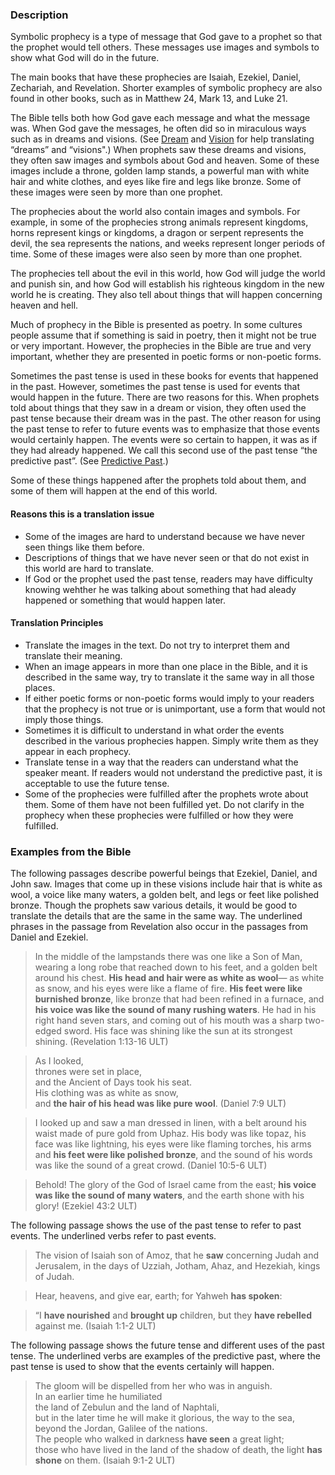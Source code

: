 
### Description

Symbolic prophecy is a type of message that God gave to a prophet so that the prophet would tell others. These messages use images and symbols to show what God will do in the future.

The main books that have these prophecies are Isaiah, Ezekiel, Daniel, Zechariah, and Revelation. Shorter examples of symbolic prophecy are also found in other books, such as in Matthew 24, Mark 13, and Luke 21.

The Bible tells both how God gave each message and what the message was. When God gave the messages, he often did so in miraculous ways such as in dreams and visions. (See [Dream](rc://en/tw/dict/bible/other/dream) and [Vision](rc://en/tw/dict/bible/other/vision) for help translating “dreams” and “visions".) When prophets saw these dreams and visions, they often saw images and symbols about God and heaven. Some of these images include a throne, golden lamp stands, a powerful man with white hair and white clothes, and eyes like fire and legs like bronze. Some of these images were seen by more than one prophet.

The prophecies about the world also contain images and symbols. For example, in some of the prophecies strong animals represent kingdoms, horns represent kings or kingdoms, a dragon or serpent represents the devil, the sea represents the nations, and weeks represent longer periods of time. Some of these images were also seen by more than one prophet.

The prophecies tell about the evil in this world, how God will judge the world and punish sin, and how God will establish his righteous kingdom in the new world he is creating. They also tell about things that will happen concerning heaven and hell.

Much of prophecy in the Bible is presented as poetry. In some cultures people assume that if something is said in poetry, then it might not be true or very important. However, the prophecies in the Bible are true and very important, whether they are presented in poetic forms or non-poetic forms.

Sometimes the past tense is used in these books for events that happened in the past. However, sometimes the past tense is used for events that would happen in the future. There are two reasons for this. When prophets told about things that they saw in a dream or vision, they often used the past tense because their dream was in the past. The other reason for using the past tense to refer to future events was to emphasize that those events would certainly happen. The events were so certain to happen, it was as if they had already happened. We call this second use of the past tense “the predictive past”. (See [Predictive Past](../figs-pastforfuture/01.md).)

Some of these things happened after the prophets told about them, and some of them will happen at the end of this world.

#### Reasons this is a translation issue

* Some of the images are hard to understand because we have never seen things like them before.
* Descriptions of things that we have never seen or that do not exist in this world are hard to translate.
* If God or the prophet used the past tense, readers may have difficulty knowing wehther he was talking about something that had aleady happened or something that would happen later.

#### Translation Principles

* Translate the images in the text. Do not try to interpret them and translate their meaning.
* When an image appears in more than one place in the Bible, and it is described in the same way, try to translate it the same way in all those places.
* If either poetic forms or non-poetic forms would imply to your readers that the prophecy is not true or is unimportant, use a form that would not imply those things.
* Sometimes it is difficult to understand in what order the events described in the various prophecies happen. Simply write them as they appear in each prophecy.
* Translate tense in a way that the readers can understand what the speaker meant. If readers would not understand the predictive past, it is acceptable to use the future tense.
* Some of the prophecies were fulfilled after the prophets wrote about them. Some of them have not been fulfilled yet. Do not clarify in the prophecy when these prophecies were fulfilled or how they were fulfilled.


### Examples from the Bible

The following passages describe powerful beings that Ezekiel, Daniel, and John saw. Images that come up in these visions include hair that is white as wool, a voice like many waters, a golden belt, and legs or feet like polished bronze. Though the prophets saw various details, it would be good to translate the details that are the same in the same way. The underlined phrases in the passage from Revelation also occur in the passages from Daniel and Ezekiel.

> In the middle of the lampstands there was one like a Son of Man, wearing a long robe that reached down to his feet, and a golden belt around his chest.  **His head and hair were as white as wool**— as white as snow, and his eyes were like a flame of fire. **His feet were like burnished bronze**, like bronze that had been refined in a furnace, and **his voice was like the sound of many rushing waters**. He had in his right hand seven stars, and coming out of his mouth was a sharp two-edged sword. His face was shining like the sun at its strongest shining. (Revelation 1:13-16 ULT)  
  
> As I looked,  
> thrones were set in place,  
> and the Ancient of Days took his seat.  
> His clothing was as white as snow,  
> and **the hair of his head was like pure wool**. (Daniel 7:9 ULT)
  
> I looked up and saw a man dressed in linen, with a belt around his waist made of pure gold from Uphaz. His body was like topaz, his face was like lightning, his eyes were like flaming torches, his arms and **his feet were like polished bronze**, and the sound of his words was like the sound of a great crowd. (Daniel 10:5-6 ULT) 
  
> Behold! The glory of the God of Israel came from the east; **his voice was like the sound of many waters**, and the earth shone with his glory! (Ezekiel 43:2 ULT)

The following passage shows the use of the past tense to refer to past events. The underlined verbs refer to past events.

> The vision of Isaiah son of Amoz, that he **saw** concerning Judah and Jerusalem, in the days of Uzziah, Jotham, Ahaz, and Hezekiah, kings of Judah.
  
> Hear, heavens, and give ear, earth; for Yahweh **has spoken**:
  
> “I **have nourished** and **brought up** children, but they **have rebelled** against me. (Isaiah 1:1-2 ULT)

The following passage shows the future tense and different uses of the past tense. The underlined verbs are examples of the predictive past, where the past tense is used to show that the events certainly will happen.

> The gloom will be dispelled from her who was in anguish.  
> In an earlier time he humiliated  
> the land of Zebulun and the land of Naphtali,  
> but in the later time he will make it glorious, the way to the sea, beyond the Jordan, Galilee of the nations.  
> The people who walked in darkness **have seen** a great light;  
> those who have lived in the land of the shadow of death, the light **has shone** on them. (Isaiah 9:1-2 ULT)